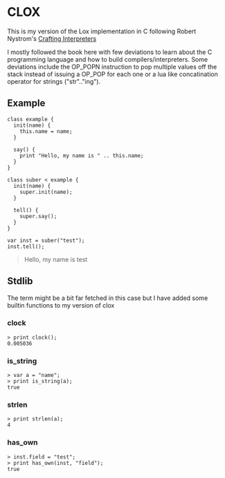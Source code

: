 # CLOX

This is my version of the Lox implementation in C following Robert Nystrom's
[Crafting Interpreters](https://craftinginterpreters.com/)

I mostly followed the book here with few deviations to learn about the C programming language and
how to build compilers/interpreters. Some deviations include the OP_POPN instruction
to pop multiple values off the stack instead of issuing a OP_POP for each one or
a lua like concatination operator for strings ("str".."ing").

## Example
```
class example {
  init(name) {
    this.name = name;
  }

  say() {
    print "Hello, my name is " .. this.name;
  }
}

class suber < example {
  init(name) {
    super.init(name);
  }

  tell() {
    super.say();
  }
}

var inst = suber("test");
inst.tell();
```
> Hello, my name is test

## Stdlib

The term might be a bit far fetched in this case but I have added some builtin functions to my version of clox

### clock
```
> print clock();
0.005036
```

### is_string
```
> var a = "name";
> print is_string(a);
true
```

### strlen
```
> print strlen(a);
4
```

### has_own
```
> inst.field = "test";
> print has_own(inst, "field");
true
```

